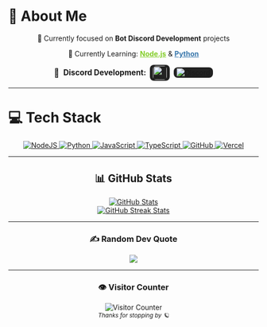 # 💫 About Me
<div align="center">
  <p>
    💼 Currently focused on <b>Bot Discord Development</b> projects  
  </p>
  <p>
    🌱 Currently Learning:
    <a href="https://nodejs.org/" target="_blank" style="color:#83cd29;"><b>Node.js</b></a> & 
    <a href="https://www.python.org/" target="_blank" style="color:#3776ab;"><b>Python</b></a>
  </p>
  <p>
    <div style="display: flex; align-items: center; justify-content: center; gap: 8px; margin-bottom: 2px;">
      <span style="font-size:1.2em;">🤖</span>
      <span style="font-weight: bold; font-size:1.1em;">Discord Development:</span>
      <a href="https://discord.js.org/" target="_blank" style="display:inline-block; background:#222; border-radius:8px; padding:2px 6px;">
        <img src="https://skillicons.dev/icons?i=discordjs" alt="Discord.js" height="28" style="vertical-align:middle; border-radius:6px;"/>
      </a>
      <a href="https://discord.com/users/Naqint" target="_blank" style="display:inline-block; background:#222; border-radius:8px; padding:2px 6px;">
        <img src="https://img.shields.io/badge/Naqint%20-%20Discord-5865F2?style=for-the-badge&logo=discord&logoColor=white" alt="Discord"/>
      </a>
    </div>
  </p>
</div>

---

# 💻 Tech Stack
<div align="center">
  <a href="https://nodejs.org/" target="_blank">
    <img src="https://skillicons.dev/icons?i=nodejs" alt="NodeJS"/>
  </a>
  <a href="https://www.python.org/" target="_blank">
    <img src="https://skillicons.dev/icons?i=python" alt="Python"/>
  </a>
  <a href="https://developer.mozilla.org/en-US/docs/Web/JavaScript" target="_blank">
    <img src="https://skillicons.dev/icons?i=js" alt="JavaScript"/>
  </a>
  <a href="https://www.typescriptlang.org/" target="_blank">
    <img src="https://skillicons.dev/icons?i=ts" alt="TypeScript"/>
  </a>
  <a href="https://github.com/" target="_blank">
    <img src="https://skillicons.dev/icons?i=github" alt="GitHub"/>
  </a>
  <a href="https://vercel.com/" target="_blank">
    <img src="https://skillicons.dev/icons?i=vercel" alt="Vercel"/>
  </a>
</div>

---

<div align="center">
  <h2>📊 GitHub Stats</h2>
  <a href="https://github.com/naqent" target="_blank">
    <img src="https://github-readme-stats.vercel.app/api?username=naqent&theme=tokyonight&hide_border=false&include_all_commits=true&count_private=true&show_icons=true" alt="GitHub Stats"/>
  </a>
  <br/>
  <a href="https://github.com/naqent" target="_blank">
    <img src="https://github-readme-streak-stats.herokuapp.com/?user=naqent&theme=tokyonight&hide_border=false" alt="GitHub Streak Stats"/>
  </a>
</div>

---

<div align="center">
  <h3>✍️ Random Dev Quote</h3>
  <img src="https://quotes-github-readme.vercel.app/api?type=horizontal&theme=tokyonight"/>
</div>

---

<div align="center">
  <h3>👁️ Visitor Counter</h3>
  <img src="https://count.getloli.com/@naqent?theme=asoul" alt="Visitor Counter"/>
  <br/>
  <sub><i>Thanks for stopping by 🪐</i></sub>
</div>

<!-- Generated with ❤️ for naqent -->
